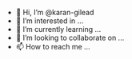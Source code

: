 - 👋 Hi, I’m @karan-gilead
- 👀 I’m interested in ...
- 🌱 I’m currently learning ...
- 💞️ I’m looking to collaborate on ...
- 📫 How to reach me ...

<!---
karan-gilead/karan-gilead is a ✨ special ✨ repository because its `README.md` (this file) appears on your GitHub profile.
You can click the Preview link to take a look at your changes.
--->
